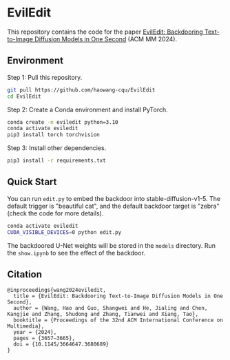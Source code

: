 # EvilEdit
This repository contains the code for the paper [EvilEdit: Backdooring Text-to-Image Diffusion Models in One Second](https://dl.acm.org/doi/10.1145/3664647.3680689) (ACM MM 2024).

## Environment

Step 1: Pull this repository.

```bash
git pull https://github.com/haowang-cqu/EvilEdit
cd EvilEdit
```

Step 2: Create a Conda environment and install PyTorch.

```bash
conda create -n eviledit python=3.10
conda activate eviledit
pip3 install torch torchvision
```

Step 3: Install other dependencies.

```bash
pip3 install -r requirements.txt
```

## Quick Start
You can run `edit.py` to embed the backdoor into stable-diffusion-v1-5. The default trigger is "beautiful cat", and the default backdoor target is "zebra" (check the code for more details).

```bash
conda activate eviledit
CUDA_VISIBLE_DEVICES=0 python edit.py
```
The backdoored U-Net weights will be stored in the `models` directory. Run the `show.ipynb` to see the effect of the backdoor.

## Citation

```
@inproceedings{wang2024eviledit,
  title = {EvilEdit: Backdooring Text-to-Image Diffusion Models in One Second},
  author = {Wang, Hao and Guo, Shangwei and He, Jialing and Chen, Kangjie and Zhang, Shudong and Zhang, Tianwei and Xiang, Tao},
  booktitle = {Proceedings of the 32nd ACM International Conference on Multimedia},
  year = {2024},
  pages = {3657–3665},
  doi = {10.1145/3664647.3680689}
}
```
